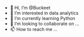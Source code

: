 - 👋 Hi, I’m @Buckeet
- 👀 I’m interested in data analytics
- 🌱 I’m currently learning Python
- 💞️ I’m looking to collaborate on ...
- 📫 How to reach me ...

<!---
Buckeet/Buckeet is a ✨ special ✨ repository because its `README.md` (this file) appears on your GitHub profile.
You can click the Preview link to take a look at your changes.
--->
